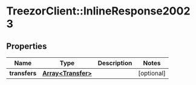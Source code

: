 # TreezorClient::InlineResponse20023

## Properties
Name | Type | Description | Notes
------------ | ------------- | ------------- | -------------
**transfers** | [**Array&lt;Transfer&gt;**](Transfer.md) |  | [optional] 


